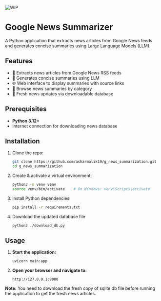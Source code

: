 ![WIP](https://img.shields.io/badge/status-WIP-yellow.svg)

# Google News Summarizer
A Python application that extracts news articles from Google News feeds and generates concise summaries using Large Language Models (LLM).

## Features
- 📰 Extracts news articles from Google News RSS feeds
- 🤖 Generates concise summaries using LLM
- 🌐 Web interface to display summaries with source links
- 📂 Browse news summaries by category
- 🔄 Fresh news updates via downloadable database

## Prerequisites
- **Python 3.12+**
- Internet connection for downloading news database

## Installation
1. Clone the repo:
    ```bash
    git clone https://github.com/asharmalik19/g_news_summarization.git
    cd g_news_summarization
    ```
2. Create & activate a virtual environment:
    ```bash
    python3 -m venv venv
    source venv/bin/activate    # On Windows: venv\Scripts\activate
    ```
3. Install Python dependencies:
    ```bash
    pip install -r requirements.txt
    ```
4. Download the updated database file
    ```bash
    python3 ./download_db.py
    ```

## Usage

1. **Start the application:**
   ```bash
   uvicorn main:app
   ```

2. **Open your browser and navigate to:**
   ```
   http://127.0.0.1:8000
   ```

**Note:** You need to download the fresh copy of sqlite db file before running the application to get the fresh news articles.


